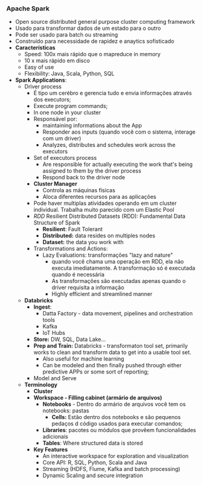 ### Apache Spark

  - Open source distributed general purpose cluster computing framework
  - Usado para transformar dados de um estado para o outro
  - Pode ser usado para batch ou streaming
  - Construído para necessidade de rapidez e anaytics sofisticado
  - __Características__
    - Speed: 100x mais rápido que o mapreduce in memory
    - 10 x mais rápido em disco
    - Easy of use
    - Flexibility: Java, Scala, Python, SQL
  - __Spark Applications__:
    - Driver process
      - É tipo um cerébro e gerencia tudo e envia informações através dos executors;
      - Execute program commands;
      - In one node in your cluster
      - Responsável por:
        - maintaining informations about the App
        - Responder aos inputs (quando você com o sistema, interage com um driver)
        - Analyzes, distributes and schedules work across the executors
      - Set of executors process
        - Are responsible for actually executing the work that's being assigned to them by the driver process
        - Respond back to the driver node
      - __Cluster Manager__
        - Controla as máquinas físicas
        - Aloca diferentes recursos para as aplicações
      - Pode haver multiplas atividades operando em um cluster individual. Trabalha muito parecido com um Elastic Pool
      - *RDD* Resilient Distributed Datasets (RDD): Fundamental Data Structure of Spark
        - __Resilient__: Fault Tolerant
        - __Distributed:__ data resides on multiples nodes
        - __Dataset:__ the data you work with
      - Transformations and Actions:
        - Lazy Evaluations: transformações "lazy and nature"
          - quando você chama uma operação em RDD, ela não executa imediatamente. A transformação só é executada quando é necessária
          - As transformações são executadas apenas quando o driver requisita a informação
          - Highly efficient and streamlined manner
    - __Databricks__
      - __Ingest__:
        - Datta Factory - data movement, pipelines and orchestration tools
        - Kafka
        - IoT Hubs
      - __Store:__ DW, SQL, Data Lake...
      - __Prep and Train:__ Databricks - transformaton tool set, primarily works to clean and transform data to get into a usable tool set.
        - Also useful for machine learning
        - Can be modeled and then finally pushed through either predictive APPs or some sort of reporting;
      - Model and Serve
    - __Terminology__
      - __Cluster__
      - __Workspace - Filling cabinet (armário de arquivos)__
        - __Notebooks__ - Dentro do armário de arquivos você tem os notebooks: pastas
          - __Cells:__ Estão dentro dos notebooks e são pequenos pedaços d código usados para executar comandos;
        - __Libraries__: pacotes ou módulos que provêem funcionalidades adicionais
        - __Tables__: Where structured data is stored
      - __Key Features__
        - An interactive workspace for exploration and visualization
        - Core API: R, SQL, Python, Scala and Java
        - Streaming (HDFS, Flume, Kafka and batch processing)
        - Dynamic Scaling and secure integration
        
